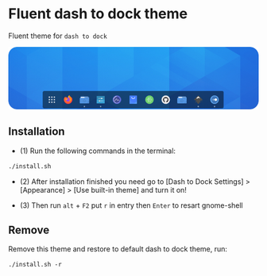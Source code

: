 # Fluent dash to dock theme

Fluent theme for `dash to dock`

![screenshot](screenshot.png?raw=true)

## Installation

- (1) Run the following commands in the terminal:

```sh
./install.sh
```

- (2) After installation finished you need go to [Dash to Dock Settings] > [Appearance] > [Use built-in theme] and turn it on!

- (3) Then run `alt` + `F2` put `r` in entry then `Enter` to resart gnome-shell

## Remove
Remove this theme and restore to default dash to dock theme, run:

```
./install.sh -r
```
